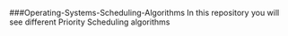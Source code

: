 ###Operating-Systems-Scheduling-Algorithms
In this repository you will see different Priority Scheduling algorithms
